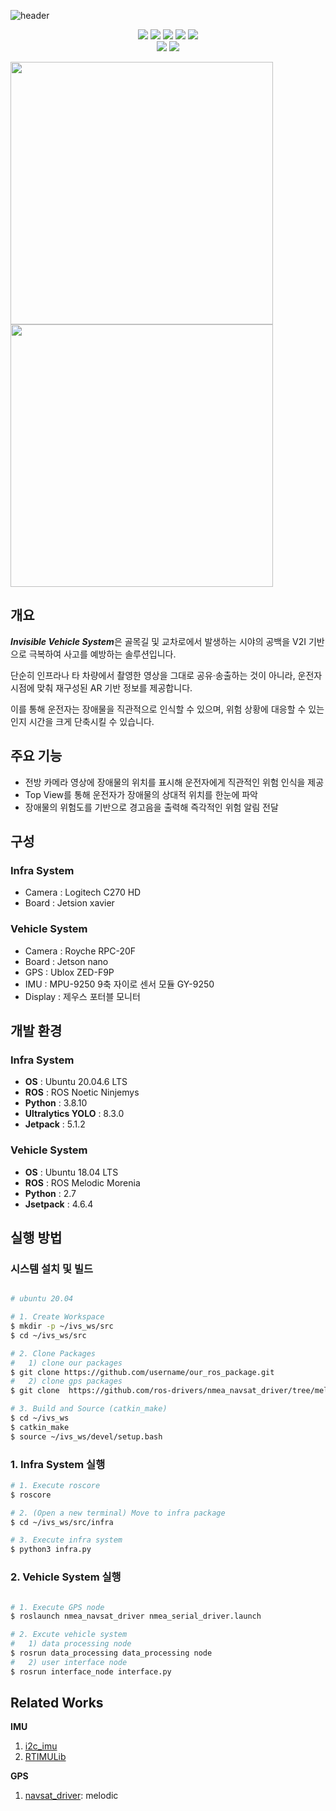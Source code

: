![header](https://capsule-render.vercel.app/api?type=waving&height=300&color=gradient&text=Invisible%20Vehicle%20System%20(IVS)&desc=20대쉬었음청년들&descAlign=87&descAlignY=57&fontAlignY=38&fontSize=59)


<p align="center">
  <img src="https://img.shields.io/badge/JetPack-5.1.2%20%7C%204.6.4-yellow"/> 
   <img src="https://img.shields.io/badge/OS-Ubuntu%2020.04%20%7C%2018.04-orange"/>
  <img src="https://img.shields.io/badge/ROS-Noetic%20%7C%20Melodic-blueviolet"/>
  <img src="https://img.shields.io/badge/build-catkin_make-blue"/>
  <img src="https://img.shields.io/badge/language-Python%20%7C%20C++-brightgreen"/> <br>
  <img src="https://img.shields.io/badge/status-prototype-red"/>
  <img src="https://img.shields.io/badge/license-MIT-green"/>
</p>




<p align="left">
  <img src="https://github.com/user-attachments/assets/0b072fcd-7fb2-4f89-8236-fccdbafaf0ad" width="420"/>
  <img src="https://github.com/user-attachments/assets/b662a6a5-d24c-463b-9d00-ca13e4e08930" width="420"/>
</p>


## 개요
***Invisible Vehicle System***은 골목길 및 교차로에서 발생하는 시야의 공백을 V2I 기반으로 극복하여 사고를 예방하는 솔루션입니다.

단순히 인프라나 타 차량에서 촬영한 영상을 그대로 공유·송출하는 것이 아니라, 운전자 시점에 맞춰 재구성된 AR 기반 정보를 제공합니다.

이를 통해 운전자는 장애물을 직관적으로 인식할 수 있으며, 위험 상황에 대응할 수 있는 인지 시간을 크게 단축시킬 수 있습니다.

## 주요 기능
- 전방 카메라 영상에 장애물의 위치를 표시해 운전자에게 직관적인 위험 인식을 제공
- Top View를 통해 운전자가 장애물의 상대적 위치를 한눈에 파악
- 장애물의 위험도를 기반으로 경고음을 출력해 즉각적인 위험 알림 전달  

## 구성
### Infra System
- Camera : Logitech C270 HD
- Board : Jetsion xavier

### Vehicle System
- Camera : Royche RPC-20F
- Board : Jetson nano
- GPS : Ublox ZED-F9P
- IMU : MPU-9250 9축 자이로 센서 모듈 GY-9250
- Display : 제우스 포터블 모니터 

## 개발 환경
### Infra System
- **OS** : Ubuntu 20.04.6 LTS
- **ROS** : ROS Noetic Ninjemys
- **Python** : 3.8.10
- **Ultralytics YOLO** : 8.3.0
- **Jetpack** : 5.1.2

### Vehicle System
- **OS** : Ubuntu 18.04 LTS
- **ROS** : ROS Melodic Morenia
- **Python** : 2.7
- **Jsetpack** : 4.6.4

## 실행 방법
### 시스템 설치 및 빌드
```bash

# ubuntu 20.04

# 1. Create Workspace
$ mkdir -p ~/ivs_ws/src
$ cd ~/ivs_ws/src

# 2. Clone Packages
#   1) clone our packages
$ git clone https://github.com/username/our_ros_package.git
#   2) clone gps packages
$ git clone  https://github.com/ros-drivers/nmea_navsat_driver/tree/melodic-devel

# 3. Build and Source (catkin_make)
$ cd ~/ivs_ws
$ catkin_make
$ source ~/ivs_ws/devel/setup.bash
```

### 1. Infra System 실행
```bash
# 1. Execute roscore
$ roscore

# 2. (Open a new terminal) Move to infra package
$ cd ~/ivs_ws/src/infra

# 3. Execute infra system
$ python3 infra.py
```

### 2. Vehicle System 실행
```bash

# 1. Execute GPS node
$ roslaunch nmea_navsat_driver nmea_serial_driver.launch

# 2. Excute vehicle system
#   1) data processing node
$ rosrun data_processing data_processing node
#   2) user interface node
$ rosrun interface_node interface.py

```

## Related Works

**IMU**

1. [i2c_imu](https://github.com/jeskesen/i2c_imu#)
2. [RTIMULib](https://github.com/RPi-Distro/RTIMULib#)
   
**GPS**

1. [navsat_driver](https://github.com/ros-drivers/nmea_navsat_driver): melodic



